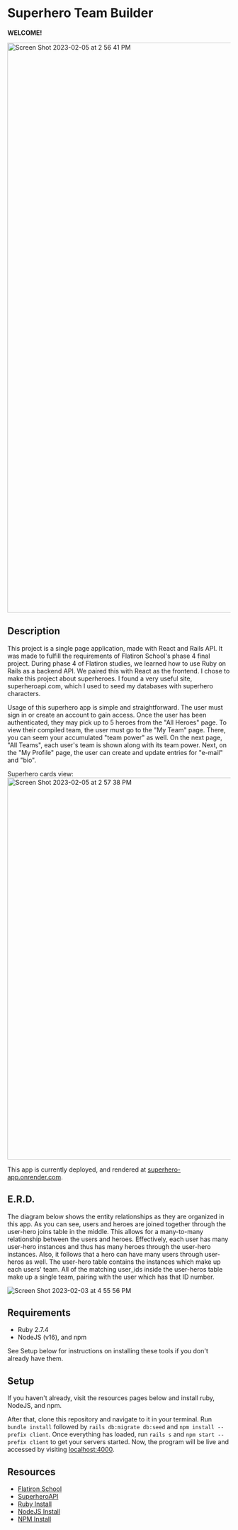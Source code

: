 # Superhero Team Builder
**WELCOME!**

<img width="1285" alt="Screen Shot 2023-02-05 at 2 56 41 PM" src="https://user-images.githubusercontent.com/93106753/216841923-570cf393-3abe-4b47-b941-b45f0f8e98ef.png">

## Description

This project is a single page application, made with React and Rails API. It was made to fulfill the requirements of Flatiron School's phase 4 final project. During phase 4 of Flatiron studies, we learned how to use Ruby on Rails as a backend API. We paired this with React as the frontend. I chose to make this project about superheroes. I found a very useful site, superheroapi.com, which I used to seed my databases with superhero characters. 

Usage of this superhero app is simple and straightforward. The user must sign in or create an account to gain access. Once the user has been authenticated, they may pick up to 5 heroes from the "All Heroes" page. To view their compiled team, the user must go to the "My Team" page. There, you can seem your accumulated "team power" as well. On the next page, "All Teams", each user's team is shown along with its team power. Next, on the "My Profile" page, the user can create and update entries for "e-mail" and "bio".

Superhero cards view:
<img width="861" alt="Screen Shot 2023-02-05 at 2 57 38 PM" src="https://user-images.githubusercontent.com/93106753/216841976-a7a88024-90e9-455a-b926-fb28fa55fb46.png">

This app is currently deployed, and rendered at [superhero-app.onrender.com](https://superhero-app.onrender.com/).

## E.R.D.

The diagram below shows the entity relationships as they are organized in this app. As you can see, users and heroes are joined together through the user-hero joins table in the middle. This allows for a many-to-many relationship between the users and heroes. Effectively, each user has many user-hero instances and thus has many heroes through the user-hero instances. Also, it follows that a hero can have many users through user-heros as well. The user-hero table contains the instances which make up each users' team. All of the matching user_ids inside the user-heros table make up a single team, pairing with the user which has that ID number.

![Screen Shot 2023-02-03 at 4 55 56 PM](https://user-images.githubusercontent.com/93106753/216843178-7bfb752d-ee03-4387-bf4e-59a474d5664a.png)

## Requirements

- Ruby 2.7.4
- NodeJS (v16), and npm

See Setup below for instructions on installing these tools if you
don't already have them.

## Setup

If you haven't already, visit the resources pages below and install ruby, NodeJS, and npm.

After that, clone this repository and navigate to it in your terminal. Run `bundle install` followed by `rails db:migrate db:seed` and `npm install --prefix client`. Once everything has loaded, run `rails s` and `npm start --prefix client` to get your servers started. Now, the program will be live and accessed by visiting [localhost:4000](localhost:4000/).

## Resources

- [Flatiron School](https://flatironschool.com)
- [SuperheroAPI](https://superheroapi.com)
- [Ruby Install](https://github.com/postmodern/ruby-install#readme)
- [NodeJS Install](https://nodejs.org/en/download/)
- [NPM Install](https://docs.npmjs.com/downloading-and-installing-node-js-and-npm)
